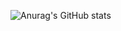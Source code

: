![Anurag's GitHub stats](https://github-readme-stats.vercel.app/api?username=juancah&count_private=true)
